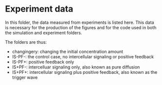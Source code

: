 # Experiment data

In this folder, the data measured from experiments is listed here. This data is necessary for the production of the figures and for the code used in both the simulation and experiment folders. 

The folders are thus:

* changingery: changing the initial concentration amount
* IS-PF-: the control case, no intercellular signaling or positive feedback
* IS-PF+: positive feedback only
* IS+PF-: intercelluar signaling only, also known as pure diffusion
* IS+PF+: intercellular signaling plus positive feedback, also known as the trigger wave
